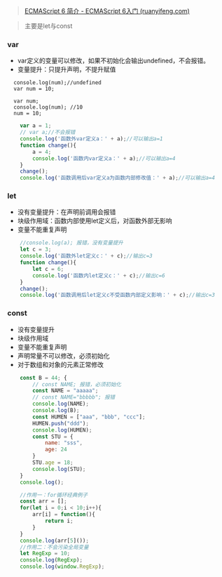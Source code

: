 > [ECMAScript 6 简介 - ECMAScript 6入门 (ruanyifeng.com)](https://es6.ruanyifeng.com/?search=assign&x=11&y=3#docs/intro)

> 主要是let与const

### var

- var定义的变量可以修改，如果不初始化会输出undefined，不会报错。
- 变量提升：只提升声明，不提升赋值 

```
  console.log(num);//undefined
  var num = 10;
```

```
  var num;
  console.log(num); //10
  num = 10;
```

```javascript
    var a = 1;
    // var a;//不会报错
    console.log('函数外var定义a：' + a);//可以输出a=1
    function change(){
        a = 4;
        console.log('函数内var定义a：' + a);//可以输出a=4
    }
    change();
    console.log('函数调用后var定义a为函数内部修改值：' + a);//可以输出a=4
```

### let

- 没有变量提升：在声明前调用会报错
- 块级作用域：函数内部使用let定义后，对函数外部无影响
- 变量不能重复声明

```javascript
    //console.log(a); 报错，没有变量提升
    let c = 3;
    console.log('函数外let定义c：' + c);//输出c=3 
    function change(){
        let c = 6;
        console.log('函数内let定义c：' + c);//输出c=6
    }
    change();
    console.log('函数调用后let定义c不受函数内部定义影响：' + c);//输出c=3
```

### const

- 没有变量提升
- 块级作用域
- 变量不能重复声明
- 声明常量不可以修改，必须初始化
- 对于数组和对象的元素正常修改

```javascript
    const B = 44; {
        // const NAME; 报错，必须初始化
        const NAME = "aaaaa";
        // const NAME="bbbbb"; 报错
        console.log(NAME);
        console.log(B);
        const HUMEN = ["aaa", "bbb", "ccc"];
        HUMEN.push("ddd");
        console.log(HUMEN);
        const STU = {
            name: "sss",
            age: 24
        }
        STU.age = 18;
        console.log(STU);
    }
    console.log();
```

```javascript
    //作用一：for循环经典例子
    const arr = [];
    for(let i = 0;i < 10;i++){
        arr[i] = function(){
            return i;
        }
    }
    console.log(arr[5]());
    //作用二：不会污染全局变量
    let RegExp = 10;
    console.log(RegExp);
    console.log(window.RegExp);
```

